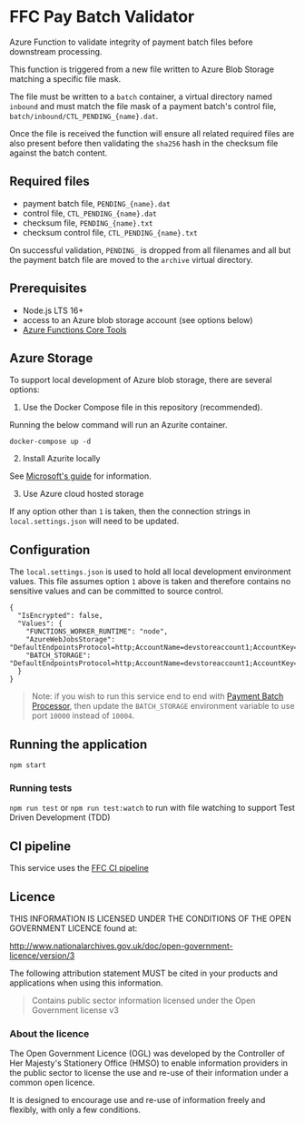 # FFC Pay Batch Validator
Azure Function to validate integrity of payment batch files before downstream processing.

This function is triggered from a new file written to Azure Blob Storage matching a specific file mask.

The file must be written to a `batch` container, a virtual directory named `inbound` and must match the file mask of a payment batch's control file, `batch/inbound/CTL_PENDING_{name}.dat`.

Once the file is received the function will ensure all related required files are also present before then validating the `sha256` hash in the checksum file against the batch content.

## Required files
- payment batch file, `PENDING_{name}.dat`
- control file, `CTL_PENDING_{name}.dat`
- checksum file, `PENDING_{name}.txt`
- checksum control file, `CTL_PENDING_{name}.txt`

On successful validation, `PENDING_` is dropped from all filenames and all but the payment batch file are moved to the `archive` virtual directory.

## Prerequisites

- Node.js LTS 16+
- access to an Azure blob storage account (see options below)
- [Azure Functions Core Tools](https://docs.microsoft.com/en-us/azure/azure-functions/functions-run-local?tabs=v4%2Clinux%2Ccsharp%2Cportal%2Cbash)

## Azure Storage

To support local development of Azure blob storage, there are several options:

1. Use the Docker Compose file in this repository (recommended).

Running the below command will run an Azurite container.

`docker-compose up -d`

2. Install Azurite locally

See [Microsoft's guide](https://docs.microsoft.com/en-us/azure/storage/common/storage-use-azurite?tabs=visual-studio) for information.

3. Use Azure cloud hosted storage

If any option other than `1` is taken, then the connection strings in `local.settings.json` will need to be updated.

## Configuration

The `local.settings.json` is used to hold all local development environment values.  This file assumes option `1` above is taken and therefore contains no sensitive values and can be committed to source control.

```
{
  "IsEncrypted": false,
  "Values": {
    "FUNCTIONS_WORKER_RUNTIME": "node",
    "AzureWebJobsStorage": "DefaultEndpointsProtocol=http;AccountName=devstoreaccount1;AccountKey=Eby8vdM02xNOcqFlqUwJPLlmEtlCDXJ1OUzFT50uSRZ6IFsuFq2UVErCz4I6tq/K1SZFPTOtr/KBHBeksoGMGw==;BlobEndpoint=http://127.0.0.1:10004/devstoreaccount1;QueueEndpoint=http://127.0.0.1:10005/devstoreaccount1;",
    "BATCH_STORAGE": "DefaultEndpointsProtocol=http;AccountName=devstoreaccount1;AccountKey=Eby8vdM02xNOcqFlqUwJPLlmEtlCDXJ1OUzFT50uSRZ6IFsuFq2UVErCz4I6tq/K1SZFPTOtr/KBHBeksoGMGw==;BlobEndpoint=http://127.0.0.1:10004/devstoreaccount1;"
  }
}
```
> Note: if you wish to run this service end to end with [Payment Batch Processor](https://github.com/DEFRA/ffc-pay-batch-processor), then update the `BATCH_STORAGE` environment variable to use port `10000` instead of `10004`.

## Running the application

`npm start`

### Running tests

`npm run test` or `npm run test:watch` to run with file watching to support Test Driven Development (TDD)

## CI pipeline

This service uses the [FFC CI pipeline](https://github.com/DEFRA/ffc-jenkins-pipeline-library)

## Licence

THIS INFORMATION IS LICENSED UNDER THE CONDITIONS OF THE OPEN GOVERNMENT LICENCE found at:

<http://www.nationalarchives.gov.uk/doc/open-government-licence/version/3>

The following attribution statement MUST be cited in your products and applications when using this information.

> Contains public sector information licensed under the Open Government license v3

### About the licence

The Open Government Licence (OGL) was developed by the Controller of Her Majesty's Stationery Office (HMSO) to enable information providers in the public sector to license the use and re-use of their information under a common open licence.

It is designed to encourage use and re-use of information freely and flexibly, with only a few conditions.
